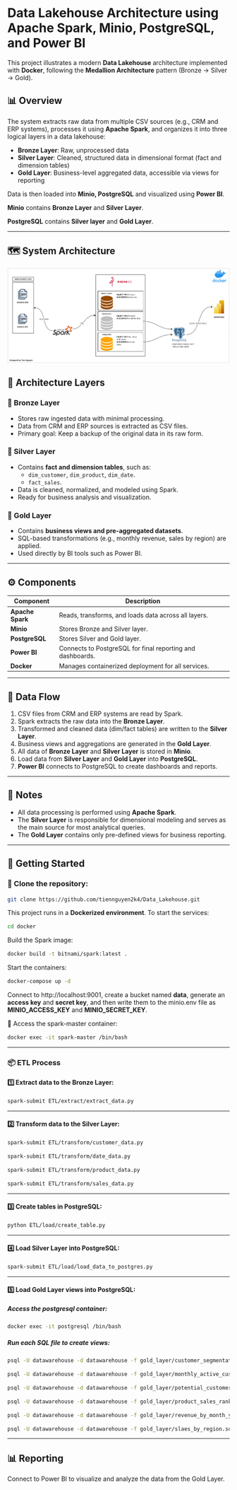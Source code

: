 # Data Lakehouse Architecture using Apache Spark, Minio, PostgreSQL, and Power BI

This project illustrates a modern **Data Lakehouse** architecture implemented with **Docker**, following the **Medallion Architecture** pattern (Bronze → Silver → Gold).

## 📊 Overview

The system extracts raw data from multiple CSV sources (e.g., CRM and ERP systems), processes it using **Apache Spark**, and organizes it into three logical layers in a data lakehouse:

- **Bronze Layer**: Raw, unprocessed data
- **Silver Layer**: Cleaned, structured data in dimensional format (fact and dimension tables)
- **Gold Layer**: Business-level aggregated data, accessible via views for reporting

Data is then loaded into **Minio, PostgreSQL** and visualized using **Power BI**.

**Minio** contains **Bronze Layer** and **Silver Layer**.

**PostgreSQL** contains **Silver layer** and **Gold Layer**.


---
## 🗺️ System Architecture
![Data Pipeline](/image/system_architecture.png)

## 🧱 Architecture Layers

### 🥉 Bronze Layer
- Stores raw ingested data with minimal processing.
- Data from CRM and ERP sources is extracted as CSV files.
- Primary goal: Keep a backup of the original data in its raw form.

### 🥈 Silver Layer
- Contains **fact and dimension tables**, such as:
  - `dim_customer`, `dim_product`, `dim_date`.
  - `fact_sales`.
- Data is cleaned, normalized, and modeled using Spark.
- Ready for business analysis and visualization.

### 🥇 Gold Layer
- Contains **business views and pre-aggregated datasets**.
- SQL-based transformations (e.g., monthly revenue, sales by region) are applied.
- Used directly by BI tools such as Power BI.

---

## ⚙️ Components

| Component      | Description |
|----------------|-------------|
| **Apache Spark** | Reads, transforms, and loads data across all layers. |
| **Minio**        | Stores Bronze and Silver layer. |
| **PostgreSQL**   | Stores Silver and Gold layer. |
| **Power BI**     | Connects to PostgreSQL for final reporting and dashboards. |
| **Docker**       | Manages containerized deployment for all services. |

---

## 📁 Data Flow

1. CSV files from CRM and ERP systems are read by Spark.
2. Spark extracts the raw data into the **Bronze Layer**.
3. Transformed and cleaned data (dim/fact tables) are written to the **Silver Layer**.
4. Business views and aggregations are generated in the **Gold Layer**.
5. All data of **Bronze Layer** and **Silver Layer** is stored in **Minio**.
6. Load data from **Silver Layer** and **Gold Layer** into **PostgreSQL**.
6. **Power BI** connects to PostgreSQL to create dashboards and reports.

---

## 📌 Notes

- All data processing is performed using **Apache Spark**.
- The **Silver Layer** is responsible for dimensional modeling and serves as the main source for most analytical queries.
- The **Gold Layer** contains only pre-defined views for business reporting.

---


## 🚀 Getting Started

### 🔁 Clone the repository:
```sh 
git clone https://github.com/tiennguyen2k4/Data_Lakehouse.git
```
This project runs in a **Dockerized environment**. To start the services:
```sh
cd docker
```
Build the Spark image:
```sh
docker build -t bitnami/spark:latest .
```
Start the containers:
```sh
docker-compose up -d
```
Connect to http://localhost:9001, create a bucket named **data**, generate an **access key** and **secret key**, and then write them to the minio.env file as **MINIO_ACCESS_KEY** and **MINIO_SECRET_KEY**.

🧠 Access the spark-master container:
```sh 
docker exec -it spark-master /bin/bash
```
---
### 📦 ETL Process

#### 1️⃣ Extract data to the Bronze Layer:
```sh
spark-submit ETL/extract/extract_data.py
```
---
#### 2️⃣ Transform data to the Silver Layer:
```sh 
spark-submit ETL/transform/customer_data.py
```
```sh
spark-submit ETL/transform/date_data.py
```
```sh 
spark-submit ETL/transform/product_data.py
```
```sh 
spark-submit ETL/transform/sales_data.py
```
---
#### 3️⃣ Create tables in PostgreSQL:
```sh
python ETL/load/create_table.py
```
---
#### 4️⃣ Load Silver Layer into PostgreSQL:
```sh 
spark-submit ETL/load/load_data_to_postgres.py
```
---
#### 5️⃣ Load Gold Layer views into PostgreSQL:

##### Access the postgresql container:
```sh
docker exec -it postgresql /bin/bash
```
##### Run each SQL file to create views:
```sh 
psql -U datawarehouse -d datawarehouse -f gold_layer/customer_segmentation_age.sql
```
```sh
psql -U datawarehouse -d datawarehouse -f gold_layer/monthly_active_customers.sql
```
```sh 
psql -U datawarehouse -d datawarehouse -f gold_layer/potential_customer.sql
```
```sh 
psql -U datawarehouse -d datawarehouse -f gold_layer/product_sales_ranking.sql
```
```sh
psql -U datawarehouse -d datawarehouse -f gold_layer/revenue_by_month_year.sql
```
```sh 
psql -U datawarehouse -d datawarehouse -f gold_layer/slaes_by_region.sql
```
---
## 📊 Reporting

Connect to Power BI to visualize and analyze the data from the Gold Layer.




